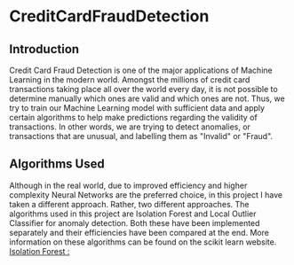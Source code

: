# CreditCardFraudDetection

## Introduction

Credit Card Fraud Detection is one of the major applications of Machine Learning in the modern world. Amongst the millions of credit card transactions taking place all over the world every day, it is not possible to determine manually which ones are valid and which ones are not. Thus, we try to train our Machine Learning model with sufficient data and apply certain algorithms to help make predictions regarding the validity of transactions. In other words, we are trying to detect anomalies, or transactions that are unusual, and labelling them as "Invalid" or "Fraud".

## Algorithms Used

Although in the real world, due to improved efficiency and higher complexity Neural Networks are the preferred choice, in this project I have taken a different approach. Rather, two different approaches. The algorithms used in this project are Isolation Forest and Local Outlier Classifier for anomaly detection. Both these have been implemented separately and their efficiencies have been compared at the end. More information on these algorithms can be found on the scikit learn website.
[Isolation Forest : ](%28https://scikit-learn.org/stable/modules/generated/sklearn.ensemble.IsolationForest.html%29)

<!--stackedit_data:
eyJoaXN0b3J5IjpbLTE5MDM1NDg1OF19
-->